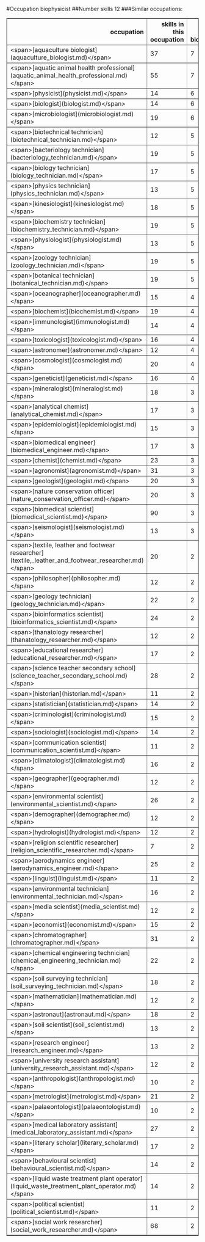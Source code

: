 #Occupation biophysicist
##Number skills 12
###Similar occupations:
<table border="1" class="dataframe">
  <thead>
    <tr style="text-align: right;">
      <th>occupation</th>
      <th>skills in this occupation</th>
      <th>skills that match biophysicist</th>
      <th>percentage match with biophysicist</th>
      <th>skills not in biophysicist</th>
    </tr>
  </thead>
  <tbody>
    <tr>
      <td>&lt;span&gt;[aquaculture biologist](aquaculture_biologist.md)&lt;/span&gt;</td>
      <td>37</td>
      <td>7</td>
      <td>0.583333</td>
      <td>30</td>
    </tr>
    <tr>
      <td>&lt;span&gt;[aquatic animal health professional](aquatic_animal_health_professional.md)&lt;/span&gt;</td>
      <td>55</td>
      <td>7</td>
      <td>0.583333</td>
      <td>48</td>
    </tr>
    <tr>
      <td>&lt;span&gt;[physicist](physicist.md)&lt;/span&gt;</td>
      <td>14</td>
      <td>6</td>
      <td>0.500000</td>
      <td>8</td>
    </tr>
    <tr>
      <td>&lt;span&gt;[biologist](biologist.md)&lt;/span&gt;</td>
      <td>14</td>
      <td>6</td>
      <td>0.500000</td>
      <td>8</td>
    </tr>
    <tr>
      <td>&lt;span&gt;[microbiologist](microbiologist.md)&lt;/span&gt;</td>
      <td>19</td>
      <td>6</td>
      <td>0.500000</td>
      <td>13</td>
    </tr>
    <tr>
      <td>&lt;span&gt;[biotechnical technician](biotechnical_technician.md)&lt;/span&gt;</td>
      <td>12</td>
      <td>5</td>
      <td>0.416667</td>
      <td>7</td>
    </tr>
    <tr>
      <td>&lt;span&gt;[bacteriology technician](bacteriology_technician.md)&lt;/span&gt;</td>
      <td>19</td>
      <td>5</td>
      <td>0.416667</td>
      <td>14</td>
    </tr>
    <tr>
      <td>&lt;span&gt;[biology technician](biology_technician.md)&lt;/span&gt;</td>
      <td>17</td>
      <td>5</td>
      <td>0.416667</td>
      <td>12</td>
    </tr>
    <tr>
      <td>&lt;span&gt;[physics technician](physics_technician.md)&lt;/span&gt;</td>
      <td>13</td>
      <td>5</td>
      <td>0.416667</td>
      <td>8</td>
    </tr>
    <tr>
      <td>&lt;span&gt;[kinesiologist](kinesiologist.md)&lt;/span&gt;</td>
      <td>18</td>
      <td>5</td>
      <td>0.416667</td>
      <td>13</td>
    </tr>
    <tr>
      <td>&lt;span&gt;[biochemistry technician](biochemistry_technician.md)&lt;/span&gt;</td>
      <td>19</td>
      <td>5</td>
      <td>0.416667</td>
      <td>14</td>
    </tr>
    <tr>
      <td>&lt;span&gt;[physiologist](physiologist.md)&lt;/span&gt;</td>
      <td>13</td>
      <td>5</td>
      <td>0.416667</td>
      <td>8</td>
    </tr>
    <tr>
      <td>&lt;span&gt;[zoology technician](zoology_technician.md)&lt;/span&gt;</td>
      <td>19</td>
      <td>5</td>
      <td>0.416667</td>
      <td>14</td>
    </tr>
    <tr>
      <td>&lt;span&gt;[botanical technician](botanical_technician.md)&lt;/span&gt;</td>
      <td>19</td>
      <td>5</td>
      <td>0.416667</td>
      <td>14</td>
    </tr>
    <tr>
      <td>&lt;span&gt;[oceanographer](oceanographer.md)&lt;/span&gt;</td>
      <td>15</td>
      <td>4</td>
      <td>0.333333</td>
      <td>11</td>
    </tr>
    <tr>
      <td>&lt;span&gt;[biochemist](biochemist.md)&lt;/span&gt;</td>
      <td>19</td>
      <td>4</td>
      <td>0.333333</td>
      <td>15</td>
    </tr>
    <tr>
      <td>&lt;span&gt;[immunologist](immunologist.md)&lt;/span&gt;</td>
      <td>14</td>
      <td>4</td>
      <td>0.333333</td>
      <td>10</td>
    </tr>
    <tr>
      <td>&lt;span&gt;[toxicologist](toxicologist.md)&lt;/span&gt;</td>
      <td>16</td>
      <td>4</td>
      <td>0.333333</td>
      <td>12</td>
    </tr>
    <tr>
      <td>&lt;span&gt;[astronomer](astronomer.md)&lt;/span&gt;</td>
      <td>12</td>
      <td>4</td>
      <td>0.333333</td>
      <td>8</td>
    </tr>
    <tr>
      <td>&lt;span&gt;[cosmologist](cosmologist.md)&lt;/span&gt;</td>
      <td>20</td>
      <td>4</td>
      <td>0.333333</td>
      <td>16</td>
    </tr>
    <tr>
      <td>&lt;span&gt;[geneticist](geneticist.md)&lt;/span&gt;</td>
      <td>16</td>
      <td>4</td>
      <td>0.333333</td>
      <td>12</td>
    </tr>
    <tr>
      <td>&lt;span&gt;[mineralogist](mineralogist.md)&lt;/span&gt;</td>
      <td>18</td>
      <td>3</td>
      <td>0.250000</td>
      <td>15</td>
    </tr>
    <tr>
      <td>&lt;span&gt;[analytical chemist](analytical_chemist.md)&lt;/span&gt;</td>
      <td>17</td>
      <td>3</td>
      <td>0.250000</td>
      <td>14</td>
    </tr>
    <tr>
      <td>&lt;span&gt;[epidemiologist](epidemiologist.md)&lt;/span&gt;</td>
      <td>15</td>
      <td>3</td>
      <td>0.250000</td>
      <td>12</td>
    </tr>
    <tr>
      <td>&lt;span&gt;[biomedical engineer](biomedical_engineer.md)&lt;/span&gt;</td>
      <td>17</td>
      <td>3</td>
      <td>0.250000</td>
      <td>14</td>
    </tr>
    <tr>
      <td>&lt;span&gt;[chemist](chemist.md)&lt;/span&gt;</td>
      <td>23</td>
      <td>3</td>
      <td>0.250000</td>
      <td>20</td>
    </tr>
    <tr>
      <td>&lt;span&gt;[agronomist](agronomist.md)&lt;/span&gt;</td>
      <td>31</td>
      <td>3</td>
      <td>0.250000</td>
      <td>28</td>
    </tr>
    <tr>
      <td>&lt;span&gt;[geologist](geologist.md)&lt;/span&gt;</td>
      <td>20</td>
      <td>3</td>
      <td>0.250000</td>
      <td>17</td>
    </tr>
    <tr>
      <td>&lt;span&gt;[nature conservation officer](nature_conservation_officer.md)&lt;/span&gt;</td>
      <td>20</td>
      <td>3</td>
      <td>0.250000</td>
      <td>17</td>
    </tr>
    <tr>
      <td>&lt;span&gt;[biomedical scientist](biomedical_scientist.md)&lt;/span&gt;</td>
      <td>90</td>
      <td>3</td>
      <td>0.250000</td>
      <td>87</td>
    </tr>
    <tr>
      <td>&lt;span&gt;[seismologist](seismologist.md)&lt;/span&gt;</td>
      <td>13</td>
      <td>3</td>
      <td>0.250000</td>
      <td>10</td>
    </tr>
    <tr>
      <td>&lt;span&gt;[textile, leather and footwear researcher](textile,_leather_and_footwear_researcher.md)&lt;/span&gt;</td>
      <td>20</td>
      <td>2</td>
      <td>0.166667</td>
      <td>18</td>
    </tr>
    <tr>
      <td>&lt;span&gt;[philosopher](philosopher.md)&lt;/span&gt;</td>
      <td>12</td>
      <td>2</td>
      <td>0.166667</td>
      <td>10</td>
    </tr>
    <tr>
      <td>&lt;span&gt;[geology technician](geology_technician.md)&lt;/span&gt;</td>
      <td>22</td>
      <td>2</td>
      <td>0.166667</td>
      <td>20</td>
    </tr>
    <tr>
      <td>&lt;span&gt;[bioinformatics scientist](bioinformatics_scientist.md)&lt;/span&gt;</td>
      <td>24</td>
      <td>2</td>
      <td>0.166667</td>
      <td>22</td>
    </tr>
    <tr>
      <td>&lt;span&gt;[thanatology researcher](thanatology_researcher.md)&lt;/span&gt;</td>
      <td>12</td>
      <td>2</td>
      <td>0.166667</td>
      <td>10</td>
    </tr>
    <tr>
      <td>&lt;span&gt;[educational researcher](educational_researcher.md)&lt;/span&gt;</td>
      <td>17</td>
      <td>2</td>
      <td>0.166667</td>
      <td>15</td>
    </tr>
    <tr>
      <td>&lt;span&gt;[science teacher secondary school](science_teacher_secondary_school.md)&lt;/span&gt;</td>
      <td>28</td>
      <td>2</td>
      <td>0.166667</td>
      <td>26</td>
    </tr>
    <tr>
      <td>&lt;span&gt;[historian](historian.md)&lt;/span&gt;</td>
      <td>11</td>
      <td>2</td>
      <td>0.166667</td>
      <td>9</td>
    </tr>
    <tr>
      <td>&lt;span&gt;[statistician](statistician.md)&lt;/span&gt;</td>
      <td>14</td>
      <td>2</td>
      <td>0.166667</td>
      <td>12</td>
    </tr>
    <tr>
      <td>&lt;span&gt;[criminologist](criminologist.md)&lt;/span&gt;</td>
      <td>15</td>
      <td>2</td>
      <td>0.166667</td>
      <td>13</td>
    </tr>
    <tr>
      <td>&lt;span&gt;[sociologist](sociologist.md)&lt;/span&gt;</td>
      <td>14</td>
      <td>2</td>
      <td>0.166667</td>
      <td>12</td>
    </tr>
    <tr>
      <td>&lt;span&gt;[communication scientist](communication_scientist.md)&lt;/span&gt;</td>
      <td>11</td>
      <td>2</td>
      <td>0.166667</td>
      <td>9</td>
    </tr>
    <tr>
      <td>&lt;span&gt;[climatologist](climatologist.md)&lt;/span&gt;</td>
      <td>16</td>
      <td>2</td>
      <td>0.166667</td>
      <td>14</td>
    </tr>
    <tr>
      <td>&lt;span&gt;[geographer](geographer.md)&lt;/span&gt;</td>
      <td>12</td>
      <td>2</td>
      <td>0.166667</td>
      <td>10</td>
    </tr>
    <tr>
      <td>&lt;span&gt;[environmental scientist](environmental_scientist.md)&lt;/span&gt;</td>
      <td>26</td>
      <td>2</td>
      <td>0.166667</td>
      <td>24</td>
    </tr>
    <tr>
      <td>&lt;span&gt;[demographer](demographer.md)&lt;/span&gt;</td>
      <td>12</td>
      <td>2</td>
      <td>0.166667</td>
      <td>10</td>
    </tr>
    <tr>
      <td>&lt;span&gt;[hydrologist](hydrologist.md)&lt;/span&gt;</td>
      <td>12</td>
      <td>2</td>
      <td>0.166667</td>
      <td>10</td>
    </tr>
    <tr>
      <td>&lt;span&gt;[religion scientific researcher](religion_scientific_researcher.md)&lt;/span&gt;</td>
      <td>7</td>
      <td>2</td>
      <td>0.166667</td>
      <td>5</td>
    </tr>
    <tr>
      <td>&lt;span&gt;[aerodynamics engineer](aerodynamics_engineer.md)&lt;/span&gt;</td>
      <td>25</td>
      <td>2</td>
      <td>0.166667</td>
      <td>23</td>
    </tr>
    <tr>
      <td>&lt;span&gt;[linguist](linguist.md)&lt;/span&gt;</td>
      <td>11</td>
      <td>2</td>
      <td>0.166667</td>
      <td>9</td>
    </tr>
    <tr>
      <td>&lt;span&gt;[environmental technician](environmental_technician.md)&lt;/span&gt;</td>
      <td>16</td>
      <td>2</td>
      <td>0.166667</td>
      <td>14</td>
    </tr>
    <tr>
      <td>&lt;span&gt;[media scientist](media_scientist.md)&lt;/span&gt;</td>
      <td>12</td>
      <td>2</td>
      <td>0.166667</td>
      <td>10</td>
    </tr>
    <tr>
      <td>&lt;span&gt;[economist](economist.md)&lt;/span&gt;</td>
      <td>15</td>
      <td>2</td>
      <td>0.166667</td>
      <td>13</td>
    </tr>
    <tr>
      <td>&lt;span&gt;[chromatographer](chromatographer.md)&lt;/span&gt;</td>
      <td>31</td>
      <td>2</td>
      <td>0.166667</td>
      <td>29</td>
    </tr>
    <tr>
      <td>&lt;span&gt;[chemical engineering technician](chemical_engineering_technician.md)&lt;/span&gt;</td>
      <td>22</td>
      <td>2</td>
      <td>0.166667</td>
      <td>20</td>
    </tr>
    <tr>
      <td>&lt;span&gt;[soil surveying technician](soil_surveying_technician.md)&lt;/span&gt;</td>
      <td>18</td>
      <td>2</td>
      <td>0.166667</td>
      <td>16</td>
    </tr>
    <tr>
      <td>&lt;span&gt;[mathematician](mathematician.md)&lt;/span&gt;</td>
      <td>12</td>
      <td>2</td>
      <td>0.166667</td>
      <td>10</td>
    </tr>
    <tr>
      <td>&lt;span&gt;[astronaut](astronaut.md)&lt;/span&gt;</td>
      <td>18</td>
      <td>2</td>
      <td>0.166667</td>
      <td>16</td>
    </tr>
    <tr>
      <td>&lt;span&gt;[soil scientist](soil_scientist.md)&lt;/span&gt;</td>
      <td>13</td>
      <td>2</td>
      <td>0.166667</td>
      <td>11</td>
    </tr>
    <tr>
      <td>&lt;span&gt;[research engineer](research_engineer.md)&lt;/span&gt;</td>
      <td>13</td>
      <td>2</td>
      <td>0.166667</td>
      <td>11</td>
    </tr>
    <tr>
      <td>&lt;span&gt;[university research assistant](university_research_assistant.md)&lt;/span&gt;</td>
      <td>12</td>
      <td>2</td>
      <td>0.166667</td>
      <td>10</td>
    </tr>
    <tr>
      <td>&lt;span&gt;[anthropologist](anthropologist.md)&lt;/span&gt;</td>
      <td>10</td>
      <td>2</td>
      <td>0.166667</td>
      <td>8</td>
    </tr>
    <tr>
      <td>&lt;span&gt;[metrologist](metrologist.md)&lt;/span&gt;</td>
      <td>21</td>
      <td>2</td>
      <td>0.166667</td>
      <td>19</td>
    </tr>
    <tr>
      <td>&lt;span&gt;[palaeontologist](palaeontologist.md)&lt;/span&gt;</td>
      <td>10</td>
      <td>2</td>
      <td>0.166667</td>
      <td>8</td>
    </tr>
    <tr>
      <td>&lt;span&gt;[medical laboratory assistant](medical_laboratory_assistant.md)&lt;/span&gt;</td>
      <td>27</td>
      <td>2</td>
      <td>0.166667</td>
      <td>25</td>
    </tr>
    <tr>
      <td>&lt;span&gt;[literary scholar](literary_scholar.md)&lt;/span&gt;</td>
      <td>17</td>
      <td>2</td>
      <td>0.166667</td>
      <td>15</td>
    </tr>
    <tr>
      <td>&lt;span&gt;[behavioural scientist](behavioural_scientist.md)&lt;/span&gt;</td>
      <td>14</td>
      <td>2</td>
      <td>0.166667</td>
      <td>12</td>
    </tr>
    <tr>
      <td>&lt;span&gt;[liquid waste treatment plant operator](liquid_waste_treatment_plant_operator.md)&lt;/span&gt;</td>
      <td>14</td>
      <td>2</td>
      <td>0.166667</td>
      <td>12</td>
    </tr>
    <tr>
      <td>&lt;span&gt;[political scientist](political_scientist.md)&lt;/span&gt;</td>
      <td>11</td>
      <td>2</td>
      <td>0.166667</td>
      <td>9</td>
    </tr>
    <tr>
      <td>&lt;span&gt;[social work researcher](social_work_researcher.md)&lt;/span&gt;</td>
      <td>68</td>
      <td>2</td>
      <td>0.166667</td>
      <td>66</td>
    </tr>
  </tbody>
</table>
